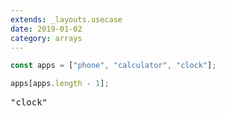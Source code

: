 ```yaml
---
extends: _layouts.usecase
date: 2019-01-02
category: arrays
---
```


```javascript
const apps = ["phone", "calculator", "clock"];

apps[apps.length - 1];
```

<pre class="output">"clock"</pre>
